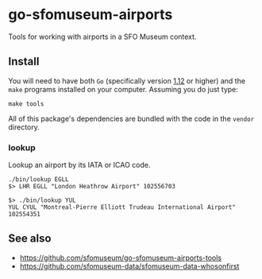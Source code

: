 # go-sfomuseum-airports

Tools for working with airports in a SFO Museum context.

## Install

You will need to have both `Go` (specifically version [1.12](https://golang.org/dl/) or higher) and the `make` programs installed on your computer. Assuming you do just type:

```
make tools
```

All of this package's dependencies are bundled with the code in the `vendor` directory.

### lookup

Lookup an airport by its IATA or ICAO code.

```
./bin/lookup EGLL
$> LHR EGLL "London Heathrow Airport" 102556703

$> ./bin/lookup YUL
YUL CYUL "Montreal-Pierre Elliott Trudeau International Airport" 102554351
```

## See also

* https://github.com/sfomuseum/go-sfomuseum-airports-tools
* https://github.com/sfomuseum-data/sfomuseum-data-whosonfirst
